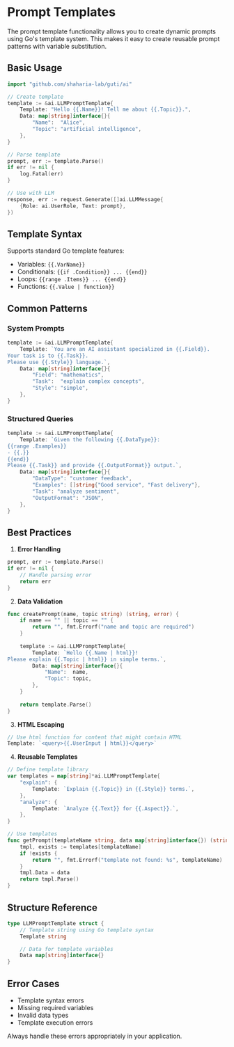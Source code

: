 # Prompt Templates

The prompt template functionality allows you to create dynamic prompts using Go's template system. This makes it easy to create reusable prompt patterns with variable substitution.

## Basic Usage

```go
import "github.com/shaharia-lab/guti/ai"

// Create template
template := &ai.LLMPromptTemplate{
    Template: "Hello {{.Name}}! Tell me about {{.Topic}}.",
    Data: map[string]interface{}{
        "Name":  "Alice",
        "Topic": "artificial intelligence",
    },
}

// Parse template
prompt, err := template.Parse()
if err != nil {
    log.Fatal(err)
}

// Use with LLM
response, err := request.Generate([]ai.LLMMessage{
    {Role: ai.UserRole, Text: prompt},
})
```

## Template Syntax

Supports standard Go template features:
- Variables: `{{.VarName}}`
- Conditionals: `{{if .Condition}} ... {{end}}`
- Loops: `{{range .Items}} ... {{end}}`
- Functions: `{{.Value | function}}`

## Common Patterns

### System Prompts
```go
template := &ai.LLMPromptTemplate{
    Template: `You are an AI assistant specialized in {{.Field}}.
Your task is to {{.Task}}.
Please use {{.Style}} language.`,
    Data: map[string]interface{}{
        "Field": "mathematics",
        "Task":  "explain complex concepts",
        "Style": "simple",
    },
}
```

### Structured Queries
```go
template := &ai.LLMPromptTemplate{
    Template: `Given the following {{.DataType}}:
{{range .Examples}}
- {{.}}
{{end}}
Please {{.Task}} and provide {{.OutputFormat}} output.`,
    Data: map[string]interface{}{
        "DataType": "customer feedback",
        "Examples": []string{"Good service", "Fast delivery"},
        "Task": "analyze sentiment",
        "OutputFormat": "JSON",
    },
}
```

## Best Practices

1. **Error Handling**
```go
prompt, err := template.Parse()
if err != nil {
    // Handle parsing error
    return err
}
```

2. **Data Validation**
```go
func createPrompt(name, topic string) (string, error) {
    if name == "" || topic == "" {
        return "", fmt.Errorf("name and topic are required")
    }
    
    template := &ai.LLMPromptTemplate{
        Template: `Hello {{.Name | html}}!
Please explain {{.Topic | html}} in simple terms.`,
        Data: map[string]interface{}{
            "Name":  name,
            "Topic": topic,
        },
    }
    
    return template.Parse()
}
```

3. **HTML Escaping**
```go
// Use html function for content that might contain HTML
Template: `<query>{{.UserInput | html}}</query>`
```

4. **Reusable Templates**
```go
// Define template library
var templates = map[string]*ai.LLMPromptTemplate{
    "explain": {
        Template: `Explain {{.Topic}} in {{.Style}} terms.`,
    },
    "analyze": {
        Template: `Analyze {{.Text}} for {{.Aspect}}.`,
    },
}

// Use templates
func getPrompt(templateName string, data map[string]interface{}) (string, error) {
    tmpl, exists := templates[templateName]
    if !exists {
        return "", fmt.Errorf("template not found: %s", templateName)
    }
    tmpl.Data = data
    return tmpl.Parse()
}
```

## Structure Reference

```go
type LLMPromptTemplate struct {
    // Template string using Go template syntax
    Template string

    // Data for template variables
    Data map[string]interface{}
}
```

## Error Cases

- Template syntax errors
- Missing required variables
- Invalid data types
- Template execution errors

Always handle these errors appropriately in your application.